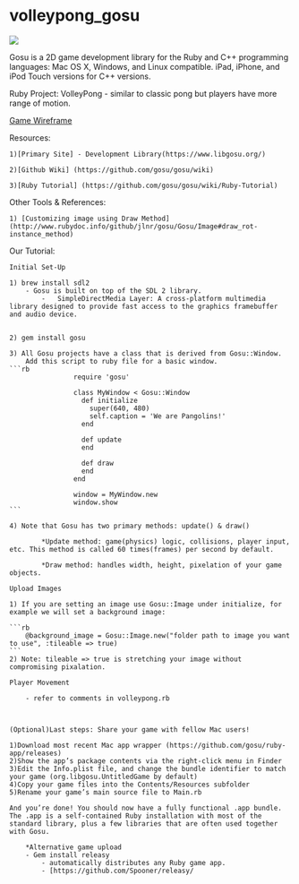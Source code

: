 # volleypong_gosu

<!-- Each group needs to create a getting started tutorial on their topic. It should be:

Written in markdown and on a Github Repo
You should include screen shots, gifs, diagrams, or other tools that will help make the guide as useful as possible (but don't waste time on styling, this project is about content, not style).
You should look to the offical docs/start guides for inspiration, but make yours more approachable for WDI students. Think about what assumed knowledge is in the offical docs, and unassume it. Fill in the missing pieces.
Make sure to note dependencies, and similarities/differences to other types of tech we've studied.
Any code files that are needed should be included in this repo. This includes Gemfiles or package.json! -->

![](http://blog.uberpong.com/wp-content/uploads/2012/10/Forrest-Gump-ping-pong-funny.gif)

Gosu is a 2D game development library for the Ruby and C++ programming languages: Mac OS X, Windows, and Linux compatible. iPad, iPhone, and iPod Touch versions for C++ versions.

Ruby Project: VolleyPong  - similar to classic pong but players have more range of motion.

[Game Wireframe](http://i.imgur.com/S3dsYY2.jpg)

Resources:

    1)[Primary Site] - Development Library(https://www.libgosu.org/)

    2)[Github Wiki] (https://github.com/gosu/gosu/wiki)

    3)[Ruby Tutorial] (https://github.com/gosu/gosu/wiki/Ruby-Tutorial)

Other Tools & References:
    
    1) [Customizing image using Draw Method](http://www.rubydoc.info/github/jlnr/gosu/Gosu/Image#draw_rot-instance_method)

Our Tutorial: 

    Initial Set-Up

    1) brew install sdl2
        - Gosu is built on top of the SDL 2 library.
            -   SimpleDirectMedia Layer: A cross-platform multimedia library designed to provide fast access to the graphics framebuffer and audio device.


    2) gem install gosu

    3) All Gosu projects have a class that is derived from Gosu::Window.
        Add this script to ruby file for a basic window. 
    ```rb
                    require 'gosu'

                    class MyWindow < Gosu::Window
                      def initialize
                        super(640, 480)
                        self.caption = 'We are Pangolins!'
                      end

                      def update
                      end

                      def draw
                      end
                    end

                    window = MyWindow.new
                    window.show
    ```

    4) Note that Gosu has two primary methods: update() & draw()
        
            *Update method: game(physics) logic, collisions, player input, etc. This method is called 60 times(frames) per second by default. 

            *Draw method: handles width, height, pixelation of your game objects.

    Upload Images

    1) If you are setting an image use Gosu::Image under initialize, for example we will set a background image: 

    ```rb
        @background_image = Gosu::Image.new("folder path to image you want to use", :tileable => true)
    ```
    2) Note: tileable => true is stretching your image without compromising pixalation. 

    Player Movement

        - refer to comments in volleypong.rb



    (Optional)Last steps: Share your game with fellow Mac users!

    1)Download most recent Mac app wrapper (https://github.com/gosu/ruby-app/releases)
    2)Show the app’s package contents via the right-click menu in Finder
    3)Edit the Info.plist file, and change the bundle identifier to match your game (org.libgosu.UntitledGame by default)
    4)Copy your game files into the Contents/Resources subfolder
    5)Rename your game’s main source file to Main.rb

    And you’re done! You should now have a fully functional .app bundle.
    The .app is a self-contained Ruby installation with most of the standard library, plus a few libraries that are often used together with Gosu.

        *Alternative game upload
        - Gem install releasy
            - automatically distributes any Ruby game app.
            - [https://github.com/Spooner/releasy/

